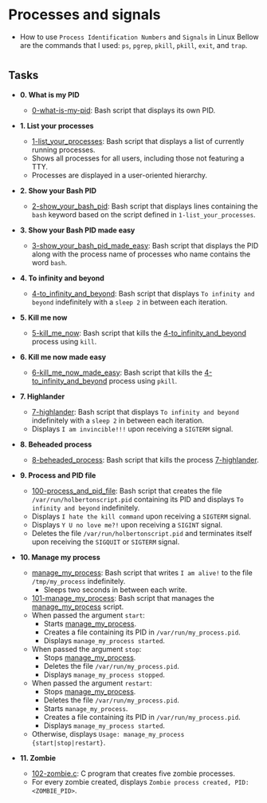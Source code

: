 # Processes and signals

- How to use `Process Identification Numbers` and `Signals` in Linux
  Bellow are the commands that I used:
  `ps`, `pgrep`, `pkill`, `pkill`, `exit`, and `trap`.

#

## Tasks

- **0. What is my PID**

  - [0-what-is-my-pid](./0-what-is-my-pid): Bash script that displays its own PID.

- **1. List your processes**

  - [1-list_your_processes](./1-list_your_processes): Bash script that displays a
    list of currently running processes.
  - Shows all processes for all users, including those not featuring a TTY.
  - Processes are displayed in a user-oriented hierarchy.

- **2. Show your Bash PID**

  - [2-show_your_bash_pid](./2-show_your_bash_pid): Bash script that displays lines
    containing the `bash` keyword based on the script defined in `1-list_your_processes`.

- **3. Show your Bash PID made easy**

  - [3-show_your_bash_pid_made_easy](./3-show_your_bash_pid_made_easy): Bash script
    that displays the PID along with the process name of processes who name contains the
    word `bash`.

- **4. To infinity and beyond**

  - [4-to_infinity_and_beyond](./4-to_infinity_and_beyond): Bash script that displays
    `To infinity and beyond` indefinitely with a `sleep 2` in between each iteration.

- **5. Kill me now**

  - [5-kill_me_now](./5-kill_me_now): Bash script that kills the
    [4-to_infinity_and_beyond](./4-to_infinity_and_beyond) process using `kill`.

- **6. Kill me now made easy**

  - [6-kill_me_now_made_easy](./6-kill_me_now_made_easy): Bash script that kills the
    [4-to_infinity_and_beyond](./4-to_infinity_and_beyond) process using `pkill`.

- **7. Highlander**

  - [7-highlander](./7-highlander): Bash script that displays `To infinity and beyond`
    indefinitely with a `sleep 2` in between each iteration.
  - Displays `I am invincible!!!` upon receiving a `SIGTERM` signal.

- **8. Beheaded process**

  - [8-beheaded_process](./8-beheaded_process): Bash script that kills the process
    [7-highlander](./7-highlander).

- **9. Process and PID file**

  - [100-process_and_pid_file](./100-process_and_pid_file): Bash script that creates the file
    `/var/run/holbertonscript.pid` containing its PID and displays `To infinity and
beyond` indefinitely.
  - Displays `I hate the kill command` upon receiving a `SIGTERM` signal.
  - Displays `Y U no love me?!` upon receiving a `SIGINT` signal.
  - Deletes the file `/var/run/holbertonscript.pid` and terminates itself
    upon receiving the `SIGQUIT` or `SIGTERM` signal.

- **10. Manage my process**

  - [manage_my_process](./manage_my_process): Bash script that writes `I am alive!` to the file
    `/tmp/my_process` indefinitely.
    - Sleeps two seconds in between each write.
  - [101-manage_my_process](./101-manage_my_process): Bash script that manages the
    [manage_my_process](./manage_my_process) script.
  - When passed the argument `start`:
    - Starts [manage_my_process](./manage_my_process).
    - Creates a file containing its PID in `/var/run/my_process.pid`.
    - Displays `manage_my_process started`.
  - When passed the argument `stop`:
    - Stops [manage_my_process](./manage_my_process).
    - Deletes the file `/var/run/my_process.pid`.
    - Displays `manage_my_process stopped`.
  - When passed the argument `restart`:
    - Stops [manage_my_process](./manage_my_process).
    - Deletes the file `/var/run/my_process.pid`.
    - Starts `manage_my_process`.
    - Creates a file containing its PID in `/var/run/my_process.pid`.
    - Displays `manage_my_process started`.
  - Otherwise, displays `Usage: manage_my_process {start|stop|restart}`.

- **11. Zombie**
  - [102-zombie.c](./102-zombie.c): C program that creates five zombie processes.
  - For every zombie created, displays `Zombie process created, PID:
<ZOMBIE_PID>`.
